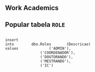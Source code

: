 ## Work Academics

## Popular tabela `ROLE`

``` script

insert 
into		dbo.Roles   	(Descricao)
values				('ADMIN'),
				('COORDENADOR'),
				('DOUTORANDO'),
				('MESTRANDO'),
				('IC')

```
